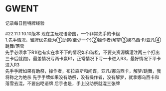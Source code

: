 # GWENT  
记录每日昆特牌经验

#22.11.1 10.10版本
现在主玩呓语帝国，一个非常先手的卡组  
1.先手情况，留牌优先级为①助祭(至少一个)②操作者/解梦③娜乌西卡/亚凡④跳舞/落雪  
先手必须拿下R1(也有实在拿不下的情况如和谐松，不要交资源牌灌注两三个打出三卡后就跑)，最差情况亏两卡赢R1，正常情况下亏一卡进入R3，最好情况下平卡进入R3  
先手手牌如果有助祭，操作者，布拉森斯和间谍，亚凡/娜乌西卡，解梦/跳舞，我将称之为绝杀
先手手牌如果没有助祭，没有操作者，没有解梦，就拿娜乌西卡和落雪去混，不要出呓语牌
后手也是，手上没助祭就混三张牌
